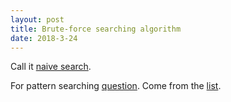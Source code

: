 ```yaml
---
layout: post
title: Brute-force searching algorithm
date: 2018-3-24
---
```

Call it [naive search](https://www.geeksforgeeks.org/searching-for-patterns-set-1-naive-pattern-searching/).

For pattern searching [question](https://www.geeksforgeeks.org/pattern-searching-set-4-a-naive-string-matching-algo-question/).
Come from the [list](https://www.geeksforgeeks.org/fundamentals-of-algorithms/).
